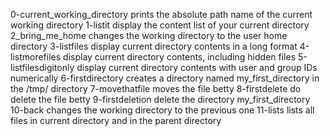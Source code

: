 0-current_working_directory prints the absolute path name of the current working directory
1-listit display the content list of your current directory
2_bring_me_home changes the working directory to the user home directory
3-listfiles display current directory contents in a long format
4-listmorefiles display current directory contents, including hidden files
5-listfilesdigitonly display current directory contents with user and group IDs numerically
6-firstdirectory creates a directory named my_first_directory in the /tmp/ directory
7-movethatfile moves the file betty
8-firstdelete do delete the file betty
9-firstdeletion delete the directory my_first_directory
10-back changes the working directory to the previous one
11-lists lists all files in current directory and in the parent directory
